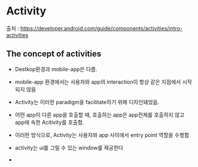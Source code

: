 # Activity


출처 : https://developer.android.com/guide/components/activities/intro-activities

## The concept of activities

- Destkop환경과 mobile-app은 다름.
- mobile-app 환경에서는 사용자와 app의 interaction이 항상 같은 지점에서 시작되지 않음
- Activity는 이러한 paradigm을 facilitate하기 위해 디자인돼었음.
- 어떤 app이 다른 app을 호출할 때, 호출하는 app은 app전체를 호출하지 않고 app에 속한 Acitivity를 호출함.
- 이러한 방식으로, Activity는 사용자와 app 사이에서 entry point 역할을 수행함

- activity는 ui를 그릴 수 있는 window를 제공한다
- 
